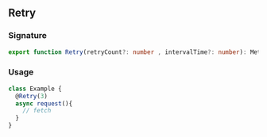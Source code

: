 ## Retry


### Signature

```ts
export function Retry(retryCount?: number , intervalTime?: number): MethodDecorator
```

### Usage

```ts
class Example {
  @Retry(3)
  async request(){
    // fetch
  }
}
```